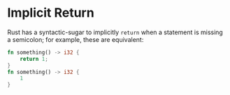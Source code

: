 # Implicit Return

Rust has a syntactic-sugar to implicitly `return` when a statement is missing a
semicolon; for example, these are equivalent:

```rust
fn something() -> i32 {
	return 1;
}
fn something() -> i32 {
	1
}
```

